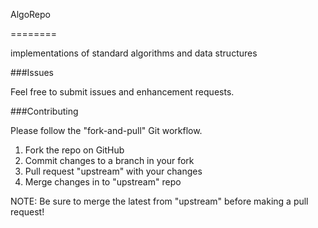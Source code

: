 AlgoRepo

========

implementations of standard algorithms and data structures

###Issues

Feel free to submit issues and enhancement requests.

###Contributing

Please follow the "fork-and-pull" Git workflow.

  1.  Fork the repo on GitHub
  2.  Commit changes to a branch in your fork
  3.  Pull request "upstream" with your changes
  4.  Merge changes in to "upstream" repo

NOTE: Be sure to merge the latest from "upstream" before making a pull request!
